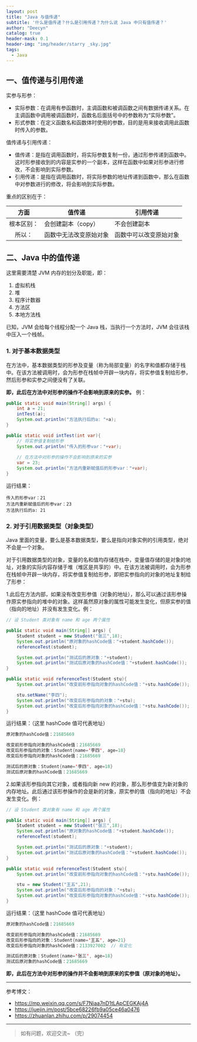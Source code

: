 ```yaml
---
layout: post
title: "Java 与值传递"
subtitle: '什么是值传递？什么是引用传递？为什么说 Java 中只有值传递？'
author: "Deecyn"
catalog: true
header-mask: 0.1
header-img: "img/header/starry _sky.jpg"
tags:
  - Java
---
```


## 一、值传递与引用传递

实参与形参：

- 实际参数：在调用有参函数时，主调函数和被调函数之间有数据传递关系。在主调函数中调用被调函数时，函数名后面括号中的参数称为“实际参数”。
- 形式参数：在定义函数名和函数体时使用的参数，目的是用来接收调用此函数时传入的参数。

值传递与引用传递：

- 值传递：是指在调用函数时，将实际参数复制一份，通过形参传递到函数中。这时形参接收到的内容是实参的一个副本，这样在函数中如果对形参进行修改，不会影响到实际参数。
- 引用传递：是指在调用函数时，将实际参数的地址传递到函数中，那么在函数中对参数进行的修改，将会影响到实际参数。

重点的区别在于：

|    方面    | 值传递                 | 引用传递               |
| :--------: | ---------------------- | ---------------------- |
| 根本区别： | 会创建副本（copy）     | 不会创建副本           |
|   所以：   | 函数中无法改变原始对象 | 函数中可以改变原始对象 |

## 二、Java 中的值传递

这里需要清楚 JVM 内存的划分及职能，即：
1. 虚拟机栈
2. 堆
3. 程序计数器
4. 方法区
5. 本地方法栈

已知，JVM 会给每个线程分配一个 Java 栈，当执行一个方法时，JVM 会往该栈中压入一个栈帧。

### 1. 对于基本数据类型

在方法中，基本数据类型的形参及变量（称为局部变量）的名字和值都存储于栈中。在该方法被调用时，会为形参在栈帧中开辟一块内存，将实参值复制给形参，然后形参和实参之间便没有了关联。

**即，此后在方法中对形参的操作不会影响到原来的实参。** 例：

```java
public static void main(String[] args) {
    int a = 21;
    intTest(a);
    System.out.println("方法执行后的a: "+a);
}

public static void intTest(int var){
    // 将实参值复制给形参
    System.out.println("传入的形参var："+var);
    
    // 在方法中对形参的操作不会影响到原来的实参
    var = 23;
    System.out.println("方法内重新赋值后的形参var："+var);
}
```

运行结果：

```
传入的形参var：21
方法内重新赋值后的形参var：23
方法执行后的a: 21
```

### 2. 对于引用数据类型（对象类型）

Java 里面的变量，要么是基本数据类型，要么是指向对象实例的引用类型，绝对不会是一个对象。

对于引用数据类型的对象，变量的名和值均存储在栈中，变量值存储的是对象的地址，对象的实际内容存储于堆（堆区是共享的）中。在该方法被调用时，会为形参在栈帧中开辟一块内存，将实参值复制给形参，即把实参指向的对象的地址复制给了形参：

1.此后在方法内部，如果没有改变形参值（对象的地址），那么可以通过该形参操作原实参指向的堆中的对象。这样虽然原对象的属性可能发生变化，但原实参的值（指向的地址）并没有发生变化。例：

```java
// 设 Student 类对象有 name 和 age 两个属性

public static void main(String[] args) {
    Student student = new Student("张三",18);
    System.out.println("原对象的hashCode值："+student.hashCode());
    referenceTest(student);

    System.out.println("测试后的原对象："+student);
    System.out.println("测试后原对象的hashCode值："+student.hashCode());
}

public static void referenceTest(Student stu){
    System.out.println("改变前形参指向对象的hashCode值："+stu.hashCode());

    stu.setName("李四");
    System.out.println("改变后形参指向的对象："+stu);
    System.out.println("改变后形参指向对象的hashCode值："+stu.hashCode());
}
```

运行结果：（这里 hashCode 值可代表地址）

```java
原对象的hashCode值：21685669

改变前形参指向对象的hashCode值：21685669
改变后形参指向的对象：Student{name='李四', age=18}
改变后形参指向对象的hashCode值：21685669

测试后的原对象：Student{name='李四', age=18}
测试后原对象的hashCode值：21685669
```

2.如果该形参指向其它对象，或者指向新 new 的对象，那么形参值变为新对象的内存地址。此后通过该形参操作的会是新的对象，原实参的值（指向的地址）不会发生变化。例：

```java
// 设 Student 类对象有 name 和 age 两个属性

public static void main(String[] args) {
    Student student = new Student("张三",18);
    System.out.println("原对象的hashCode值："+student.hashCode());
    referenceTest(student);

    System.out.println("测试后的原对象："+student);
    System.out.println("测试后原对象的hashCode值："+student.hashCode());
}

public static void referenceTest(Student stu){
    System.out.println("改变前形参指向对象的hashCode值："+stu.hashCode());

    stu = new Student("王五",21);
    System.out.println("改变后形参指向的对象："+stu);
    System.out.println("改变后形参指向对象的hashCode值："+stu.hashCode());
}
```

运行结果：（这里 hashCode 值可代表地址）

```java
原对象的hashCode值：21685669

改变前形参指向对象的hashCode值：21685669
改变后形参指向的对象：Student{name='王五', age=21}
改变后形参指向对象的hashCode值：2133927002  // 有变化

测试后的原对象：Student{name='张三', age=18}
测试后原对象的hashCode值：21685669
```

**即，此后在方法中对形参的操作并不会影响到原来的实参值（原对象的地址）。**

-----

参考博文：
- https://mp.weixin.qq.com/s/F7Niaa7nD1tLApCEGKAj4A
- https://juejin.im/post/5bce68226fb9a05ce46a0476
- https://zhuanlan.zhihu.com/p/29074454



-----

> 如有问题，欢迎交流~ （完）